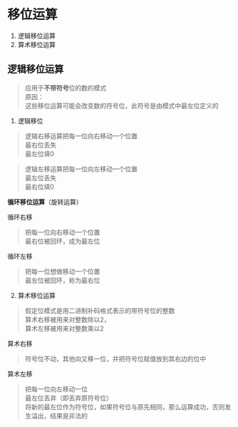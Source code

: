 # 移位运算

1. 逻辑移位运算
2. 算术移位运算


## 逻辑移位运算

> 应用于**不带符号**位的数的模式  
> 原因：  
> 这些移位运算可能会改变数的符号位，此符号是由模式中最左位定义的

1. 逻辑移位

> 逻辑右移运算把每一位向右移动一个位置  
> 最右位丢失  
> 最左位填0

> 逻辑左移运算把每一位向左移动一个位置  
> 最左位丢失  
> 最右位填0

**循环移位运算**（旋转运算）

循环右移
> 把每一位向右移动一个位置  
> 最右位被回环，成为最左位

循环左移
> 把每一位想做移动一个位置  
> 最左位被回环，称为最右位



2. 算术移位运算

> 假定位模式是用二进制补码格式表示的带符号位的整数  
> 算术右移被用来对整数除以2，  
> 算术左移被用来对整数乘以2

算术右移
> 符号位不动，其他向又移一位，并把符号位赋值放到其右边的位中

算术左移
> 把每一位向左移动一位  
> 最左位丢弃（即丢弃原符号位）  
> 将新的最左位作为符号位，如果符号位与原先相同，那么运算成功，否则发生溢出，结果是非法的


